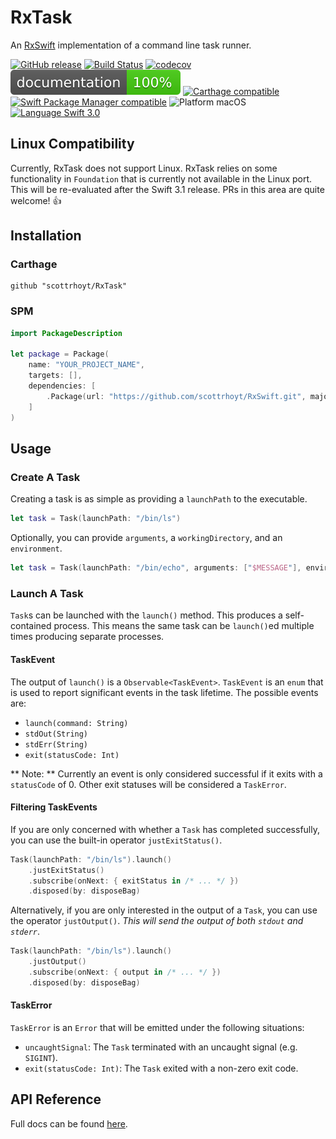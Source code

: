 # RxTask
An [RxSwift](https://github.com/ReactiveX/RxSwift) implementation of a command line task runner.

[![GitHub release](https://img.shields.io/github/release/scottrhoyt/RxTask.svg)]()
[![Build Status](https://travis-ci.org/scottrhoyt/RxTask.svg?branch=master)](https://travis-ci.org/scottrhoyt/RxTask)
[![codecov](https://codecov.io/gh/scottrhoyt/RxTask/branch/master/graph/badge.svg)](https://codecov.io/gh/scottrhoyt/RxTask)
[![docs](/docs/badge.svg?raw=true)](https://scottrhoyt.github.io/RxTask/)
[![Carthage compatible](https://img.shields.io/badge/Carthage-compatible-4BC51D.svg?style=flat)](https://github.com/Carthage/Carthage)
[![Swift Package Manager compatible](https://img.shields.io/badge/SPM-compatible-brightgreen.svg)](https://github.com/apple/swift-package-manager)
![Platform macOS](https://img.shields.io/badge/Platform-macOS-blue.svg)
[![Language Swift 3.0](https://img.shields.io/badge/Language-Swift%203.0-orange.svg)](https://swift.org)

## Linux Compatibility

Currently, RxTask does not support Linux. RxTask relies on some functionality
in `Foundation` that is currently not available in the Linux port. This will be
re-evaluated after the Swift 3.1 release. PRs in this area are quite welcome! 👍

## Installation

### Carthage

```shell
github "scottrhoyt/RxTask"
```

### SPM

```swift
import PackageDescription

let package = Package(
    name: "YOUR_PROJECT_NAME",
    targets: [],
    dependencies: [
        .Package(url: "https://github.com/scottrhoyt/RxSwift.git", majorVersion: 0)
    ]
)
```

## Usage

### Create A Task

Creating a task is as simple as providing a `launchPath` to the executable.

```swift
let task = Task(launchPath: "/bin/ls")
```

Optionally, you can provide `arguments`, a `workingDirectory`, and an
`environment`.

```swift
let task = Task(launchPath: "/bin/echo", arguments: ["$MESSAGE"], environment: ["MESSAGE": "Hello World!"])
```

### Launch A Task

`Task`s can be launched with the `launch()` method. This produces a
self-contained process. This means the same task can be `launch()`ed multiple
times producing separate processes.

#### TaskEvent

The output of `launch()` is a `Observable<TaskEvent>`. `TaskEvent` is an `enum`
that is used to report significant events in the task lifetime. The possible
events are:

* `launch(command: String)`
* `stdOut(String)`
* `stdErr(String)`
* `exit(statusCode: Int)`

** Note: ** Currently an event is only considered successful if it exits with a
`statusCode` of 0. Other exit statuses will be considered a `TaskError`.

#### Filtering TaskEvents

If you are only concerned with whether a `Task` has completed successfully, you
can use the built-in operator `justExitStatus()`.

```swift
Task(launchPath: "/bin/ls").launch()
    .justExitStatus()
    .subscribe(onNext: { exitStatus in /* ... */ })
    .disposed(by: disposeBag)
```

Alternatively, if you are only interested in the output of a `Task`, you can use
the operator `justOutput()`. *This will send the output of both `stdout` and
`stderr`*.

```swift
Task(launchPath: "/bin/ls").launch()
    .justOutput()
    .subscribe(onNext: { output in /* ... */ })
    .disposed(by: disposeBag)
```

#### TaskError

`TaskError` is an `Error` that will be emitted under the following situations:

* `uncaughtSignal`: The `Task` terminated with an uncaught signal (e.g. `SIGINT`).
* `exit(statusCode: Int)`: The `Task` exited with a non-zero exit code.

## API Reference

Full docs can be found [here](https://scottrhoyt.github.io/RxTask/).
